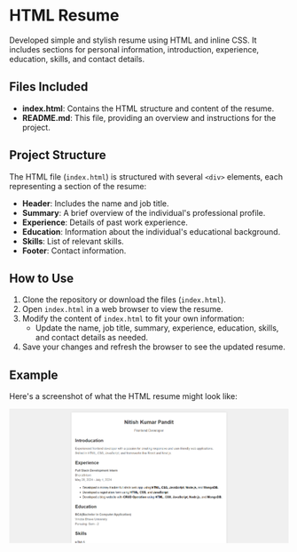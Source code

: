# HTML Resume

Developed simple and stylish resume using HTML and inline CSS. It includes sections for personal information, introduction, experience, education, skills, and contact details.

## Files Included

- **index.html**: Contains the HTML structure and content of the resume.
- **README.md**: This file, providing an overview and instructions for the project.

## Project Structure

The HTML file (`index.html`) is structured with several `<div>` elements, each representing a section of the resume:

- **Header**: Includes the name and job title.
- **Summary**: A brief overview of the individual's professional profile.
- **Experience**: Details of past work experience.
- **Education**: Information about the individual's educational background.
- **Skills**: List of relevant skills.
- **Footer**: Contact information.

## How to Use

1. Clone the repository or download the files (`index.html`).
2. Open `index.html` in a web browser to view the resume.
3. Modify the content of `index.html` to fit your own information:
   - Update the name, job title, summary, experience, education, skills, and contact details as needed.
4. Save your changes and refresh the browser to see the updated resume.

## Example

Here's a screenshot of what the HTML resume might look like:

![Resume Screenshot](/screenshot.png)
